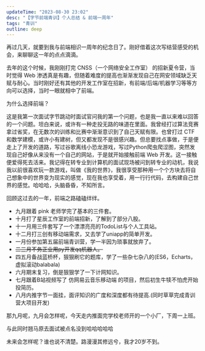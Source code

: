 ```yaml
---
updateTime: "2023-08-30 23:02"
desc: "【字节前端青训】个人总结 & 前端一周年"
tags: "青训"
outline: deep
---
```


再过几天，就要到我与前端相识一周年的纪念日了。刚好借着这次写结营感受的机会，来聊聊这一年的点点滴滴。

去年的这个时候，我刚刚打完 CNSS（一个网络安全工作室） 的招新夏令营，当时觉得 Web 渗透真是有趣，但随着难度的提高也渐渐发现自己在网安领域缺乏天赋与耐心。当时刚好还有其他的开发工作室在招新，有前端/后端/机器学习等等方向可以选择，当时一眼就相中了前端。

为什么选择前端？

这是我第一次面试字节跳动时面试官问我的第一个问题，也是我一直以来难以回答的一个问题。坦白来说，或许有一种走投无路的味道在里面。我曾经打过算法竞赛拿过省奖，在无数次的训练和比赛中渐渐意识到了自己天赋有限。也曾打过 CTF 和数学建模，或许小有建树，但又都发现不是很感兴趣。但总要找点事做，于是便走上了开发的道路，写过谷歌离线小恐龙游戏，写过Python爬虫爬涩图，突然发现自己好像从来没有一个自己的网站，于是就开始接触前端 Web 开发。这一接触便爱得死去活来。我记得在转专业到计算机的面试现场被问到转专业的动机，我说我以前很喜欢玩一款游戏，叫做《我的世界》，我很享受那种用一个个方块去将自己想象中的世界变为现实的感觉，现在我也享受着，用一行行代码，去构建自己世界的感觉。哈哈哈，头脑昏昏，不知所言。

回顾这过去的一年，前端之路磕磕绊绊。

- 九月跟着 pink 老师学完了基本的三件套。
- 十月打了星辰工作室的前端招新，了解到了部分八股。
- 十一月用三件套写了一个漂漂亮亮的TodoList与个人工具站。
- 十二月打三创有移动端需求，又去学了uniapp的简单开发。
- 一月份参加第五届前端青训营，学一半因为琐事就放弃了。
- ~~二三月不务正业用py开发qq机器人。~~
- 四五月备战蓝桥杯，狠狠刷它的题库，学了一些杂七杂八的(ES6，Echarts，虚拟滚动balabala)
- 六月期末复习，倒是狠狠学了一下计网知识。
- 七月跟着B站视频写了 仿网易云音乐移动端 的项目，然后初生牛犊不怕虎开始投简历。
- 八月内推字节一面挂，面评知识的广度和深度都有待提高.(同时草草完成青训营大项目开发)

那九月呢，九月会怎样呢，今天走内推面完学校老师开的一个小厂，下周一上班。

与此同时翘马原去面试被点名没到哈哈哈哈哈

未来会怎样呢？谁也说不清楚。路漫漫其修远兮，我才20岁不到。